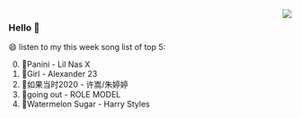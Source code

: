<img align="right"  src="https://github-readme-stats.vercel.app/api/top-langs/?username=sohyunQVQ" />

### Hello 👋

😄 listen to my this week song list of top 5:

0. 🌈Panini - Lil Nas X
1. 🌈Girl - Alexander 23
2. 🌈如果当时2020 - 许嵩/朱婷婷
3. 🌈going out - ROLE MODEL
4. 🌈Watermelon Sugar - Harry Styles

